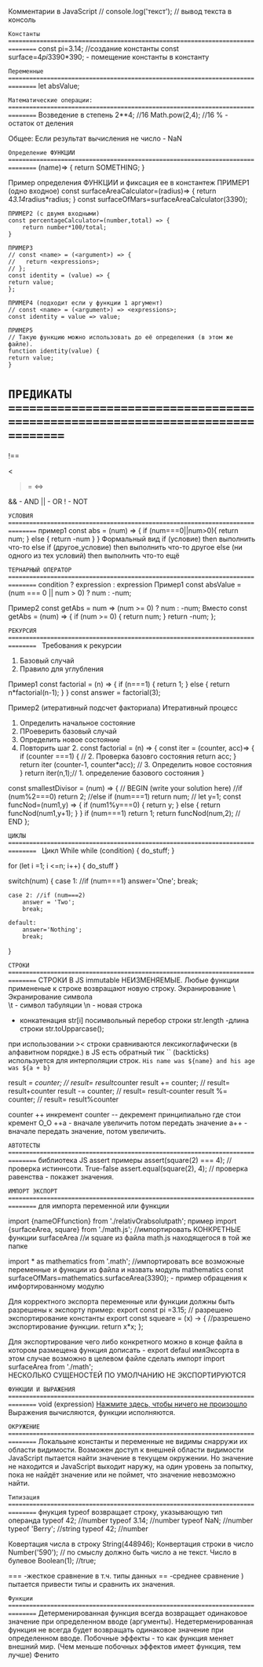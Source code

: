 Комментарии в JavaScript //
console.log('текст'); // вывод текста в консоль

`Константы ==============================================================================`
const pi=3.14; //создание константы 
const surface=4*pi*3390*390; - помещение константы в константу

`Переменные ==============================================================================`
let absValue;


`Математические операции: ==============================================================================`
    Возведение в степень 
2**4; //16 
Math.pow(2,4); //16
% - остаток от деления


Общее:
Если результат вычисления не число - NaN

`Определение ФУНКЦИИ ==============================================================================`
    (name)=> {
        return SOMETHING;
    }

Пример определения ФУНКЦИИ и фиксация ее в константеж
    ПРИМЕР1 (одно входное)
    const surfaceAreaCalculator=(radius)=> {
        return 4*3.14*radius*radius;
    }
    const surfaceOfMars=surfaceAreaCalculator(3390);
    
    ПРИМЕР2 (с двумя входными)
    const percentageCalculator=(number,total) => {
        return number*100/total;
    }

    ПРИМЕР3 
    // const <name> = (<argument>) => {
    //   return <expressions>;
    // };
    const identity = (value) => {
    return value;
    };

    ПРИМЕР4 (подходит если у функции 1 аргумент)
    // const <name> = (<argument>) => <expressions>;
    const identity = value => value;

    ПРИМЕР5 
    // Такую функцию можно использовать до её определения (в этом же файле).
    function identity(value) {
    return value;
    }

`ПРЕДИКАТЫ ==============================================================================`
===
!==
>
<
>=
<=>

&& - AND 
|| - OR
! - NOT

`УСЛОВИЯ ==============================================================================`
пример1
const abs = (num) => {
    if (num===0||num>0){
        return num;
    } else {
        return -num
    }
}
Формальный вид
if (условие) then
   выполнить что-то
else if (другое_условие) then
   выполнить что-то другое
else (ни одного из тех условий) then
   выполнить что-то ещё

`ТЕРНАРНЫЙ ОПЕРАТОР ==============================================================================`
condition ? expression : expression
Пример1
const absValue = (num === 0 || num > 0) ? num : -num;

Пример2
const getAbs = num => (num >= 0) ? num : -num; 
Вместо 
const getAbs = (num) => {
  if (num >= 0) {
    return num;
  }
  return -num;
};

`РЕКУРСИЯ  ============================================================================== `
Требования к рекурсии
1. Базовый случай
2. Правило для углубления


Пример1
const factorial = (n) => {
    if (n===1) {
        return 1;
    }
    else {
        return n*factorial(n-1);
    }
}
const answer = factorial(3);

Пример2 (итеративный подсчет факториала)
Итеративный процесс
1. Определить начальное состояние
2. ПРоеверить базовый случай
3. Определить новое состояние
4. Повторить шаг 2.
const factorial = (n) => {
    const iter = (counter, acc)=> {
        if (counter ===1) { // 2. Проверка базовго состояния
            return acc;
        }
        return iter (counter-1, counter*acc); // 3. Определить новое состояния
    }
    return iter(n,1);// 1. определение базового состояния
}

const smallestDivisor = (num) => {
  // BEGIN (write your solution here)
  //if (num%2===0) return 2;
  //else if (num===1) return num;
 // let y=1;
  const funcNod=(num1,y) => {
    if (num1%y===0) {
      return y;
    } else {
      return funcNod(num1,y+1);
    }
  }
  if (num===1) return 1;
  return funcNod(num,2);
  // END
};

`ЦИКЛЫ ============================================================================== `
Цикл While
while (condition) {
    do_stuff;
}

for (let i =1; i <=n; i++) {
    do_stuff
}

switch(num) {
    case 1: //if (num===1)
        answer='One';
        break;
    
    case 2: //if (num===2)
        answer = 'Two';
        break;
    
    default:
        answer='Nothing';
        break;
}

`СТРОКИ ==============================================================================`
СТРОКИ В JS immutable НЕИЗМЕНЯЕМЫЕ. Любые функции примененые к строке возвращают новую строку.
Экранирование 
\\ Экранирование символа \
\t - символ табуляции
\n - новая строка

+ конкатенация
str[i] посимвольный перебор строки 
str.length -длина строки
str.toUpparcase();

при использовании >< строки сравниваются лексикоглафически (в алфавитном порядке.)
в JS есть обратный тик `` (backticks) используется для интерполяции строк.
`His name was ${name} and his age was ${a + b}`

result *= counter; // result= result*counter
result += counter; // result= result+counter
result -= counter; // result= result-counter
result %= counter; // result= result%counter 

counter ++ инкремент
counter -- декремент
принципиально где стои кремент О_О 
++a - вначале увеличить потом передать значение 
a++ - вначале передать значение, потом увеличить.

`АВТОТЕСТЫ  ==============================================================================`
библиотека JS assert
примеры
assert(square(2) === 4); // проверка истиннсоти. True-false
assert.equal(square(2), 4); // проверка равенства - покажет значения.

`ИМПОРТ ЭКСПОРТ ==============================================================================`
для импорта переменной или функции

import {nameOFfunction} from './relativOrabsolutpath';
пример import {surfaceArea, square} from './math.js'; //импортировать КОНКРЕТНЫЕ функции surfaceArea 
//и  square из файла math.js находящегося в той же папке

import * as mathematics from '.math'; //импортировать все возможные переменные и функции из файла и назвать модуль mathematics
const surfaceOfMars=mathematics.surfaceArea(3390); - пример обращения к имфортированному модулю

Для корректного экспорта переменные или функции должны быть разрешены к экспорту
пример:
export const pi =3.15; // разрешено экспортирование константы
export const squeare = (x) -> { //разрешено экспортирование функции.
    return x*x;
};

Для экспортирование чего либо конкретного можно в конце файла в котором размещена функция дописать - export defaul имяЭксорта
в этом случае возможно в целевом файле сделать импорт import surfaceArea from './math';  
НЕСКОЛЬКО СУЩЕНОСТЕЙ ПО УМОЛЧАНИЮ НЕ ЭКСПОРТИРУЮТСЯ

`ФУНКЦИИ И ВЫРАЖЕНИЯ  ==============================================================================`
void (expression)
<A HREF="javascript:void(0)">Нажмите здесь, чтобы ничего не произошло</A>
Выражения вычисляются, функции исполняются.

`ОКРУЖЕНИЕ ==============================================================================`
Локальыне константы и переменные не видимы снарружи их области видимости.
Возможен доступ к внешней области видимости
JavaScript пытается найти значение в текущем окружении. Но значение не находится и JavaScript выходит наружу, 
на один уровень за попытку, пока не найдёт значение или не поймет, что значение невозможно найти.

`Типизация ==============================================================================`
фнукция typeof возвращает строку, указывающую тип операнда
typeof 42; //number
typeof 3.14; //number
typeof NaN; //number
typeof 'Berry'; //string
typeof 42; //number 

Ковертация числа в строку
String(448946); 
Конвертация строки в число
Number('590'); // по смыслу должно быть число а не текст.
Число в булевое
Boolean(1); //true;

=== -жесткое сравнение в т.ч. типы данных
== -среднее сравнение ) пытается привести типы и сравнить их значения.

`Функции ==============================================================================`
Детерменированная функция всегда возвращает одинаковое значение при определенном вводе (аргументы).
Недетерменированная функция не всегда будет возвращать одинаковое значение при определенном вводе.
Побочные эффекты - то как функция меняет внешний мир. (Чем меньше побочных эффектов имеет функция, тем лучше)
Фенито